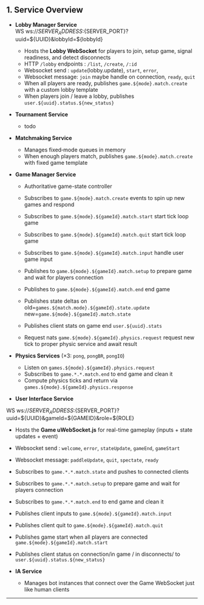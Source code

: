 ## 1. Service Overview

- **Lobby Manager Service**  
WS ws://${SERVER_ADDRESS}:${SERVER_PORT}?uuid=${UUID}&lobbyId=${lobbyId}
  - Hosts the **Lobby WebSocket** for players to join, setup game, signal readiness, and detect disconnects
  - HTTP `/lobby` endpoints : `/list`, `/create`, `/:id`
  - Websocket send :  `update`(lobby.update), `start`, `error`,
  - Websocket message: `join` maybe handle on connection, `ready`, `quit`
  - When all players are ready, publishes `game.${mode}.match.create` with a custom lobby template
  - When players join / leave a lobby, publishes `user.${uuid}.status.${new_status}`

- **Tournament Service**
  - todo

- **Matchmaking Service**  
  - Manages fixed‐mode queues in memory
  - When enough players match, publishes `game.${mode}.match.create` with fixed game template

- **Game Manager Service**  
  - Authoritative game-state controller
  - Subscribes to `game.${mode}.match.create`  events to spin up new games and respond
  - Subscribes to `game.${mode}.${gameId}.match.start` start tick loop game 
  - Subscribes to `game.${mode}.${gameId}.match.quit` start tick loop game 
  - Subscribes to `game.${mode}.${gameId}.match.input` handle user game input 

  - Publishes to `game.${mode}.${gameId}.match.setup` to prepare game and wait for players connection 
  - Publishes to `game.${mode}.${gameId}.match.end` end game
  - Publishes state deltas on old=`games.${match.mode}.${gameId}.state.update` new=`game.${mode}.${gameId}.match.state`
  - Publishes client stats on game end `user.${uuid}.stats` 
  
  - Request nats `game.${mode}.${gameId}.physics.request` request new tick to proper physic service and await result

- **Physics Services** (×3: `pong`, `pongBR`, `pongIO`)  
  - Listen on `games.${mode}.${gameId}.physics.request`
  - Subscribes to `game.*.*.match.end` to end game and clean it 
  - Compute physics ticks and return via `games.${mode}.${gameId}.physics.response`

- **User Interface Service**  

WS ws://${SERVER_ADDRESS}:${SERVER_PORT}?uuid=${UUID}&gameId=${GAMEID}&role=${ROLE}
  - Hosts the **Game uWebSocket.js** for real-time gameplay (inputs + state updates + event)
  - Websocket send : `welcome`, `error`, `stateUpdate`, `gameEnd`, `gameStart`
  - Websocket message: `paddleUpdate`, `quit`, `spectate`, `ready` 
  - Subscribes to `game.*.*.match.state` and pushes to connected clients
  - Subscribes to `game.*.*.match.setup` to prepare game and wait for players connection 
  - Subscribes to `game.*.*.match.end` to end game and clean it 
  - Publishes client inputs to `game.${mode}.${gameId}.match.input` 
  - Publishes client quit to `game.${mode}.${gameId}.match.quit` 
  - Publishes game start when all players are connected `game.${mode}.${gameId}.match.start` 
  - Publishes client status on connection/in game / in disconnects/ to `user.${uuid}.status.${new_status}` 

- **IA Service**  
  - Manages bot instances that connect over the Game WebSocket just like human clients

---

